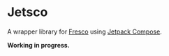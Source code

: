 # Jetsco

A wrapper library for [Fresco](https://github.com/facebook/fresco) using [Jetpack Compose](https://developer.android.com/jetpack/compose).

**Working in progress.**
